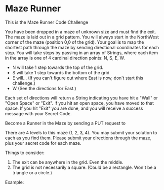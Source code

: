# Maze Runner

This is the Maze Runner Code Challenge

You have been dropped in a maze of unknown size and must find the exit. The maze is laid out in a grid pattern. You will
always start in the NorthWest corner of the maze (position 0,0 of the grid). Your goal is to map the shortest path
through the maze by sending directional coordinates for each step. You will take steps by passing in an array of
Strings, where each item in the array is one of 4 cardinal direction points: N, S, E, W.

- N will take 1 step towards the top of the grid.
- S will take 1 step towards the bottom of the grid.
- E will... (If you can't figure out where East is now, don't start this challenge.)
- W  (See the directions for East.)

Each set of directions will return a String indicating you have hit a "Wall" or "Open Space" or "Exit". If you hit an
open space, you have moved to that space. If you hit "Exit" you are done, and you will receive a success message with
your Secret Code.

Become a Runner in the Maze by sending a PUT request to

There are 4 levels to this maze (1, 2, 3, 4). You may submit your solution to each as you find them. Please submit your
directions through the maze, plus your secret code for each maze.

Things to consider:

1. The exit can be anywhere in the grid. Even the middle.
2. The grid is not necessarily a square. (Could be a rectangle. Won't be a triangle or a circle.)

Example:



